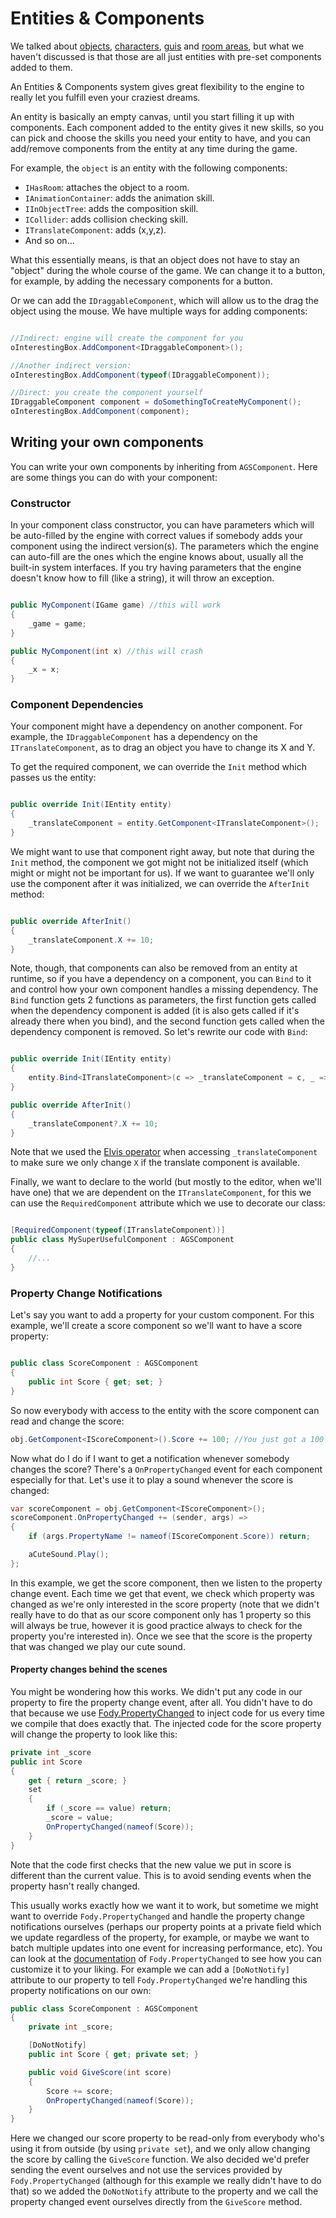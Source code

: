 # Entities & Components

We talked about [objects](objects.md), [characters](characters.md), [guis](guis.md) and [room areas](areas.md), but what we haven't discussed is that those are all just entities with pre-set components added to them.

An Entities & Components system gives great flexibility to the engine to really let you fulfill even your craziest dreams. 

An entity is basically an empty canvas, until you start filling it up with components.
Each component added to the entity gives it new skills, so you can pick and choose the skills you need your entity to have, and you can add/remove components from the entity at any time during the game.

For example, the `object` is an entity with the following components:

- `IHasRoom`: attaches the object to a room.
- `IAnimationContainer`: adds the animation skill.
- `IInObjectTree`: adds the composition skill.
- `ICollider`: adds collision checking skill.
- `ITranslateComponent`: adds (x,y,z).
- And so on...

What this essentially means, is that an object does not have to stay an "object" during the whole course of the game. We can change it to a button, for example, by adding the necessary components for a button.

Or we can add the `IDraggableComponent`, which will allow us to the drag the object using the mouse.
We have multiple ways for adding components:

```csharp

//Indirect: engine will create the component for you
oInterestingBox.AddComponent<IDraggableComponent>();

//Another indirect version:
oInterestingBox.AddComponent(typeof(IDraggableComponent));

//Direct: you create the component yourself
IDraggableComponent component = doSomethingToCreateMyComponent();
oInterestingBox.AddComponent(component);

```

## Writing your own components

You can write your own components by inheriting from `AGSComponent`.
Here are some things you can do with your component:

### Constructor

In your component class constructor, you can have parameters which will be auto-filled by the engine
with correct values if somebody adds your component using the indirect version(s).
The parameters which the engine can auto-fill are the ones which the engine knows about, usually all the built-in system interfaces. If you try having parameters that the engine doesn't know how to fill (like a string), it will throw an exception.

```csharp

public MyComponent(IGame game) //this will work
{
    _game = game;
}

public MyComponent(int x) //this will crash
{
    _x = x;
}

```

### Component Dependencies

Your component might have a dependency on another component. For example, the `IDraggableComponent` has a dependency on the `ITranslateComponent`, as to drag an object you have to change its X and Y.

To get the required component, we can override the `Init` method which passes us the entity:

```csharp

public override Init(IEntity entity)
{
    _translateComponent = entity.GetComponent<ITranslateComponent>();
}

```

We might want to use that component right away, but note that during the `Init` method, the component we got might not be initialized itself (which might or might not be important for us).
If we want to guarantee we'll only use the component after it was initialized, we can override the `AfterInit` method:

```csharp

public override AfterInit()
{
    _translateComponent.X += 10;
}

```

Note, though, that components can also be removed from an entity at runtime, so if you have a dependency on a component, you can `Bind` to it and control how your own component handles a missing dependency. The `Bind` function gets 2 functions as  parameters, the first function gets called when the dependency component is added (it is also gets called if it's already there when you bind), and the second function gets called when the dependency component is removed.
So let's rewrite our code with `Bind`:

```csharp

public override Init(IEntity entity)
{
    entity.Bind<ITranslateComponent>(c => _translateComponent = c, _ => _translateComponent = null);
}

public override AfterInit()
{
    _translateComponent?.X += 10;
}

```

Note that we used the [Elvis operator](http://www.informit.com/articles/article.aspx?p=2421572) when accessing `_translateComponent` to make sure we only change `X` if the translate component is available.

Finally, we want to declare to the world (but mostly to the editor, when we'll have one) that we are dependent on the `ITranslateComponent`, for this we can use the `RequiredComponent` attribute which we use to decorate our class:

```csharp

[RequiredComponent(typeof(ITranslateComponent))]
public class MySuperUsefulComponent : AGSComponent
{
    //...
}

```

### Property Change Notifications

Let's say you want to add a property for your custom component. For this example, we'll create a score component so we'll want to have a score property:

```csharp

public class ScoreComponent : AGSComponent
{
    public int Score { get; set; }
}

```

So now everybody with access to the entity with the score component can read and change the score:

```csharp
obj.GetComponent<IScoreComponent>().Score += 100; //You just got a 100 points!
```

Now what do I do if I want to get a notification whenever somebody changes the score?
There's a `OnPropertyChanged` event for each component especially for that.
Let's use it to play a sound whenever the score is changed:

```csharp
var scoreComponent = obj.GetComponent<IScoreComponent>();
scoreComponent.OnPropertyChanged += (sender, args) => 
{
    if (args.PropertyName != nameof(IScoreComponent.Score)) return;

    aCuteSound.Play();
};
```

In this example, we get the score component, then we listen to the property change event. Each time we get that event, we check which property was changed as we're only interested in the score property (note that we didn't really have to do that as our score component only has 1 property so this will always be true, however it is good practice always to check for the property you're interested in).
Once we see that the score is the property that was changed we play our cute sound.

#### Property changes behind the scenes

You might be wondering how this works. We didn't put any code in our property to fire the property change event, after all. You didn't have to do that because we use [Fody.PropertyChanged](https://github.com/Fody/PropertyChanged) to inject code for us every time we compile that does exactly that. The injected code for the score property will change the property to look like this:

```csharp
private int _score
public int Score
{
    get { return _score; }
    set
    {
        if (_score == value) return;
        _score = value;
        OnPropertyChanged(nameof(Score));
    }
}
```

Note that the code first checks that the new value we put in score is different than the current value. This is to avoid sending events when the property hasn't really changed.

This usually works exactly how we want it to work, but sometime we might want to override `Fody.PropertyChanged` and handle the property change notifications ourselves (perhaps our property points at a private field which we update regardless of the property, for example, or maybe we want to batch multiple updates into one event for increasing performance, etc).
You can look at the [documentation](https://github.com/Fody/PropertyChanged/wiki) of `Fody.PropertyChanged` to see how you can customize it to your liking.
For example we can add a `[DoNotNotify]` attribute to our property to tell `Fody.PropertyChanged` we're handling this property notifications on our own:

```csharp
public class ScoreComponent : AGSComponent
{
    private int _score;

    [DoNotNotify]
    public int Score { get; private set; }

    public void GiveScore(int score)
    {
        Score += score;
        OnPropertyChanged(nameof(Score));
    }
}
```

Here we changed our score property to be read-only from everybody who's using it from outside (by using `private set`), and we only allow changing the score by calling the `GiveScore` function. We also decided we'd prefer sending the event ourselves and not use the services provided by `Fody.PropertyChanged` (although for this example we really didn't have to do that) so we added the `DoNotNotify` attribute to the property and we call the property changed event ourselves directly from the `GiveScore` method.